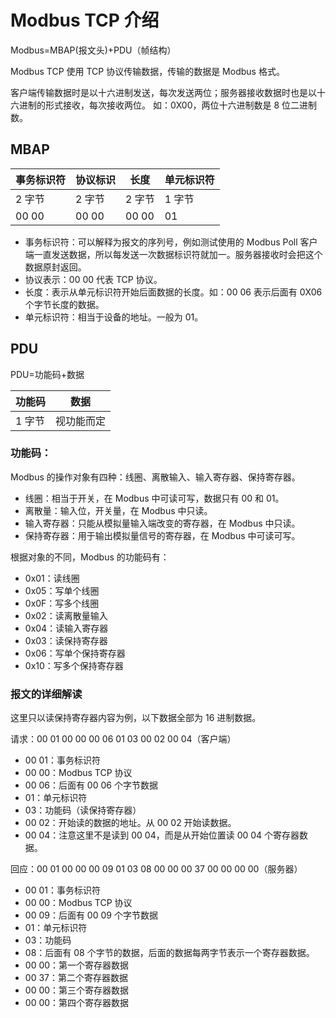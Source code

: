 # Modbus TCP 介绍

Modbus=MBAP(报文头)+PDU（帧结构）

Modbus TCP 使用 TCP 协议传输数据，传输的数据是 Modbus 格式。

客户端传输数据时是以十六进制发送，每次发送两位；服务器接收数据时也是以十六进制的形式接收，每次接收两位。 如：0X00，两位十六进制数是 8 位二进制数。

## MBAP

|事务标识符|协议标识|长度|单元标识符|
|----|----|----|----|
|2 字节|2 字节|2 字节|1 字节|
|00 00|00 00|00 00|01|

* 事务标识符：可以解释为报文的序列号，例如测试使用的 Modbus Poll 客户端一直发送数据，所以每发送一次数据标识符就加一。服务器接收时会把这个数据原封返回。
* 协议表示：00 00 代表 TCP 协议。
* 长度：表示从单元标识符开始后面数据的长度。如：00 06 表示后面有 0X06 个字节长度的数据。
* 单元标识符：相当于设备的地址。一般为 01。

## PDU

PDU=功能码+数据

|功能码|数据|
|----|----|
|1 字节|视功能而定|

### 功能码：

Modbus 的操作对象有四种：线圈、离散输入、输入寄存器、保持寄存器。
* 线圈：相当于开关，在 Modbus 中可读可写，数据只有 00 和 01。
* 离散量：输入位，开关量，在 Modbus 中只读。
* 输入寄存器：只能从模拟量输入端改变的寄存器，在 Modbus 中只读。
* 保持寄存器：用于输出模拟量信号的寄存器，在 Modbus 中可读可写。

根据对象的不同，Modbus 的功能码有：
* 0x01：读线圈
* 0x05：写单个线圈
* 0x0F：写多个线圈
* 0x02：读离散量输入
* 0x04：读输入寄存器
* 0x03：读保持寄存器
* 0x06：写单个保持寄存器
* 0x10：写多个保持寄存器

### 报文的详细解读

这里只以读保持寄存器内容为例，以下数据全部为 16 进制数据。

请求：00 01 00 00 00 06 01 03 00 02 00 04（客户端）

* 00 01：事务标识符
* 00 00：Modbus TCP 协议
* 00 06：后面有 00 06 个字节数据
* 01：单元标识符
* 03：功能码（读保持寄存器）
* 00 02：开始读的数据的地址。从 00 02 开始读数据。
* 00 04：注意这里不是读到 00 04，而是从开始位置读 00 04 个寄存器数据。

回应：00 01 00 00 00 09 01 03 08 00 00 00 37 00 00 00 00（服务器）

* 00 01：事务标识符
* 00 00：Modbus TCP 协议
* 00 09：后面有 00 09 个字节数据
* 01：单元标识符
* 03：功能码
* 08：后面有 08 个字节的数据，后面的数据每两字节表示一个寄存器数据。
* 00 00：第一个寄存器数据
* 00 37：第二个寄存器数据
* 00 00：第三个寄存器数据
* 00 00：第四个寄存器数据